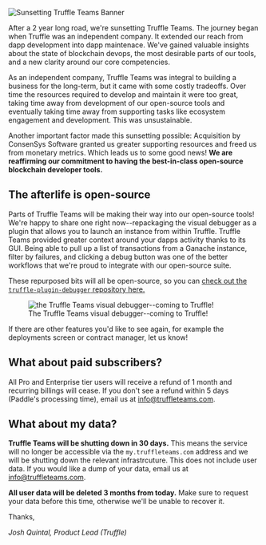 ![Sunsetting Truffle Teams Banner](/img/blog/sunsetting-truffle-teams/blog-header.png)

After a 2 year long road, we're sunsetting Truffle Teams. The journey began when Truffle was an independent company. It extended our reach from dapp development into dapp maintenace. We've gained valuable insights about the state of blockchain devops, the most desirable parts of our tools, and a new clarity around our core competencies.

As an independent company, Truffle Teams was integral to building a business for the long-term, but it came with some costly tradeoffs. Over time the resources required to develop and maintain it were too great, taking time away from development of our open-source tools and eventually taking time away from supporting tasks like ecosystem engagement and development. This was unsustainable.

Another important factor made this sunsetting possible: Acquisition by ConsenSys Software granted us greater supporting resources and freed us from monetary metrics. Which leads us to some good news! **We are reaffirming our commitment to having the best-in-class open-source blockchain developer tools.**

## The afterlife is open-source

Parts of Truffle Teams will be making their way into our open-source tools! We're happy to share one right now--repackaging the visual debugger as a plugin that allows you to launch an instance from within Truffle. Truffle Teams provided greater context around your dapps activity thanks to its GUI. Being able to pull up a list of transactions from a Ganache instance, filter by failures, and clicking a debug button was one of the better workflows that we're proud to integrate with our open-source suite.

These repurposed bits will all be open-source, so you can [check out the `truffle-plugin-debugger` repository here.](https://github.com/trufflesuite/truffle-plugin-debugger)

<figure>
  <img class="mb-4 w-100" src="/img/blog/sunsetting-truffle-teams/visual-debugger.png" alt="the Truffle Teams visual debugger--coming to Truffle!">
  <figcaption class="text-center font-italic">The Truffle Teams visual debugger--coming to Truffle!</figcaption>
</figure>

If there are other features you'd like to see again, for example the deployments screen or contract manager, let us know!

## What about paid subscribers?

All Pro and Enterprise tier users will receive a refund of 1 month and recurring billings will cease. If you don't see a refund within 5 days (Paddle's processing time), email us at [info@truffleteams.com](mailto:info@truffleteams.com).

## What about my data?

**Truffle Teams will be shutting down in 30 days.** This means the service will no longer be accessible via the `my.truffleteams.com` address and we will be shutting down the relevant infrastrcuture. This does not include user data. If you would like a dump of your data, email us at [info@truffleteams.com](mailto:info@truffleteams.com).

**All user data will be deleted 3 months from today.** Make sure to request your data before this time, otherwise we'll be unable to recover it.

Thanks,

_Josh Quintal, Product Lead (Truffle)_
